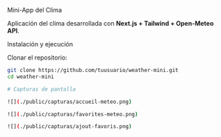 Mini-App del Clima

Aplicación del clima desarrollada con **Next.js + Tailwind + Open-Meteo API**.

Instalación y ejecución

Clonar el repositorio:
   ```bash
   git clone https://github.com/tuusuario/weather-mini.git
   cd weather-mini

# Capturas de pantalla

![](./public/capturas/accueil-meteo.png)

![](./public/capturas/favorites-meteo.png)

![](./public/capturas/ajout-favoris.png)
